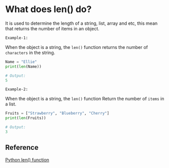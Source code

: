 # What does len() do?

It is used to determine the length of a string, list, array and etc, this mean that returns the number of items in an object.

`Example-1:`

When the object is a string, the `len()` function returns the number of `characters` in the string.

```python
Name = "Ellie"
print(len(Name))

# Output:
5
```

`Example-2:`

When the object is a string, the `len()` function Return the number of `items` in a list.

```python
Fruits = ["Strawberry", "Blueberry", "Cherry"]
print(len(Fruits))

# Output:
3
```

## Reference

[Python len() function](https://www.w3schools.com/python/ref_func_len.asp)
